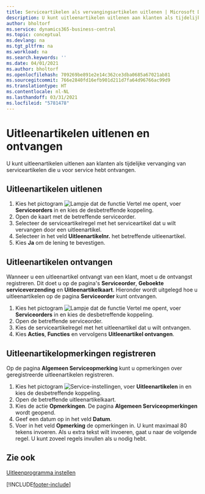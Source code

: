 ```yaml
---
title: Serviceartikelen als vervangingsartikelen uitlenen | Microsoft Docs
description: U kunt uitleenartikelen uitlenen aan klanten als tijdelijke vervanging van serviceartikelen die u voor service hebt ontvangen.
author: bholtorf
ms.service: dynamics365-business-central
ms.topic: conceptual
ms.devlang: na
ms.tgt_pltfrm: na
ms.workload: na
ms.search.keywords: ''
ms.date: 04/01/2021
ms.author: bholtorf
ms.openlocfilehash: 709269be891e2e14c362ce3dba0685a67021ab81
ms.sourcegitcommit: 766e2840fd16efb901d211d7fa64d96766ac99d9
ms.translationtype: HT
ms.contentlocale: nl-NL
ms.lasthandoff: 03/31/2021
ms.locfileid: "5781478"
---
```

# <a name="lend-and-receive-loaners"></a>Uitleenartikelen uitlenen en ontvangen
U kunt uitleenartikelen uitlenen aan klanten als tijdelijke vervanging van serviceartikelen die u voor service hebt ontvangen.  
  
## <a name="to-lend-a-loaner-item"></a>Uitleenartikelen uitlenen    
1. Kies het pictogram ![Lampje dat de functie Vertel me opent](media/ui-search/search_small.png "Vertel me wat u wilt doen"), voer **Serviceorders** in en kies de desbetreffende koppeling.  
2. Open de kaart met de betreffende serviceorder.  
3. Selecteer de serviceartikelregel met het serviceartikel dat u wilt vervangen door een uitleenartikel.  
4. Selecteer in het veld **Uitleenartikelnr.** het betreffende uitleenartikel.  
5. Kies **Ja** om de lening te bevestigen.  

## <a name="to-receive-a-loaner"></a>Uitleenartikelen ontvangen  
Wanneer u een uitleenartikel ontvangt van een klant, moet u de ontvangst registreren. Dit doet u op de pagina's **Serviceorder**, **Geboekte serviceverzending** en **Uitleenartikelkaart**. Hieronder wordt uitgelegd hoe u uitleenartikelen op de pagina **Serviceorder** kunt ontvangen.  
  
1. Kies het pictogram ![Lampje dat de functie Vertel me opent](media/ui-search/search_small.png "Vertel me wat u wilt doen"), voer **Serviceorders** in en kies de desbetreffende koppeling.  
2. Open de betreffende serviceorder.  
3. Kies de serviceartikelregel met het uitleenartikel dat u wilt ontvangen.  
4. Kies **Acties**, **Functies** en vervolgens **Uitleenartikel ontvangen**.  

## <a name="to-register-loaner-comments"></a>Uitleenartikelopmerkingen registreren  
Op de pagina **Algemeen Serviceopmerking** kunt u opmerkingen over geregistreerde uitleenartikelen registreren.  
  
1. Kies het pictogram ![Service-instellingen](media/ui-search/search_small.png "Vertel me wat u wilt doen"), voer **Uitleenartikelen** in en kies de desbetreffende koppeling.  
2. Open de betreffende uitleenartikelkaart.  
3. Kies de actie **Opmerkingen**. De pagina **Algemeen Serviceopmerkingen** wordt geopend.  
4. Geef een datum op in het veld **Datum**.  
5. Voer in het veld **Opmerking** de opmerkingen in. U kunt maximaal 80 tekens invoeren. Als u extra tekst wilt invoeren, gaat u naar de volgende regel. U kunt zoveel regels invullen als u nodig hebt.  
  
## <a name="see-also"></a>Zie ook  
[Uitleenprogramma instellen](service-how-setup-loaner-program.md)   


[!INCLUDE[footer-include](includes/footer-banner.md)]